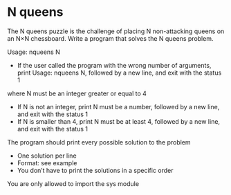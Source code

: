 # N queens

The N queens puzzle is the challenge of placing N non-attacking queens on an N×N chessboard. Write a program that solves the N queens problem.

Usage: nqueens N
* If the user called the program with the wrong number of arguments, print Usage: nqueens N, followed by a new line, and exit with the status 1

where N must be an integer greater or equal to 4
* If N is not an integer, print N must be a number, followed by a new line, and exit with the status 1
* If N is smaller than 4, print N must be at least 4, followed by a new line, and exit with the status 1

The program should print every possible solution to the problem
* One solution per line
* Format: see example
* You don’t have to print the solutions in a specific order

You are only allowed to import the sys module
